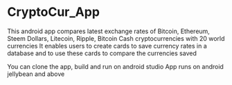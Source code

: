 # CryptoCur_App
This android app compares latest exchange rates of Bitcoin, Ethereum, Steem Dollars, Litecoin, Ripple, Bitcoin Cash cryptocurrencies with 20 world currencies
It enables users to create cards to save currency rates in a database and to use these cards to compare the currencies saved


You can clone the app, build and run on android studio
App runs on android jellybean and above
